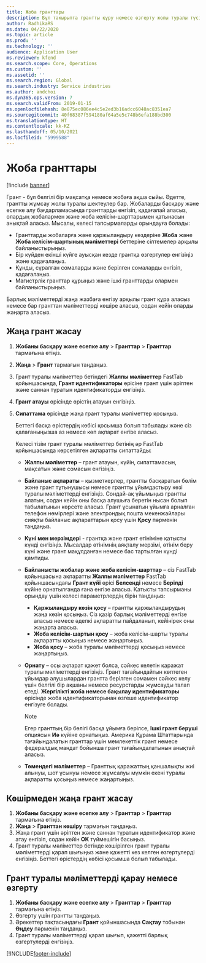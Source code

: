 ```yaml
---
title: Жоба гранттары
description: Бұл тақырыпта грантты құру немесе өзгерту жолы туралы түсіндіріледі.
author: RadhikaRS
ms.date: 04/22/2020
ms.topic: article
ms.prod: ''
ms.technology: ''
audience: Application User
ms.reviewer: kfend
ms.search.scope: Core, Operations
ms.custom: ''
ms.assetid: ''
ms.search.region: Global
ms.search.industry: Service industries
ms.author: andchoi
ms.dyn365.ops.version: 7
ms.search.validFrom: 2019-01-15
ms.openlocfilehash: 8e875ec086ee4c5e2ed3b16adcc6048ac8351ea7
ms.sourcegitcommit: 40f68387f594180af64a5e5c748b6efa188bd300
ms.translationtype: HT
ms.contentlocale: kk-KZ
ms.lasthandoff: 05/10/2021
ms.locfileid: "5999588"
---
```

# <a name="project-grants"></a>Жоба гранттары

[!include [banner](../includes/banner.md)]

Грант - бұл белгілі бір мақсатқа немесе жобаға ақша сыйы. Әдетте, грантты жұмсау жолы туралы шектеулер бар. Жобаларды басқару және есепке алу бағдарламасында гранттарды енгізіп, қадағалай аласыз, олардың жобалармен және жоба келісім-шарттарымен қатынасын анықтай аласыз. Мысалы, келесі тапсырмаларды орындауға болады:

- Гранттарды жобаларға және қаржыландыру көздеріне **Жоба** және **Жоба келісім-шартының мәліметтері** беттеріне сілтемелер арқылы байланыстырыңыз.
- Бір күйден екінші күйге ауысқан кезде грантқа өзгертулер енгізіңіз және қадағалаңыз.
- Құнды, сұралған сомаларды және берілген сомаларды енгізіп, қадағалаңыз.
- Магистрлік гранттар құрыңыз және ішкі гранттарды олармен байланыстырыңыз.

Барлық мәліметтерді жаңа жазбаға енгізу арқылы грант құра аласыз немесе бар гранттан мәліметтерді көшіре аласыз, содан кейін оларды жаңарта аласыз.

## <a name="create-a-new-grant"></a>Жаңа грант жасау

1. **Жобаны басқару және есепке алу** \> **Гранттар** \> **Гранттар** тармағына өтіңіз.
2. **Жаңа** \> **Грант** тармағын таңдаңыз.
3. Грант туралы мәліметтер бетіндегі **Жалпы мәліметтер** FastTab қойыншасында, **Грант идентификаторы** өрісіне грант үшін әріптен және саннан тұратын идентификаторды енгізіңіз.
4. **Грант атауы** өрісінде өрістің атауын енгізіңіз.
5. **Сипаттама** өрісінде жаңа грант туралы мәліметтер қосыңыз.

    Беттегі басқа өрістердің көбісі қосымша болып табылады және сіз қалағаныңызша аз немесе көп ақпарат енгізе аласыз.

    Келесі тізім грант туралы мәліметтер бетінің әр FastTab қойыншасында көрсетілген ақпаратты сипаттайды:

    - **Жалпы мәліметтер** – грант атауын, күйін, сипаттамасын, мақсатын және сомасын енгізіңіз.
    - **Байланыс ақпараты** – қызметкерлер, грантты басқаратын бөлім және грант тұтынушысы немесе грантты ұйымдастыру көзі туралы мәліметтерді енгізіңіз. Сондай-ақ ұйымыңыз грантты алатын, содан кейін оны басқа алушыға беретін нысан болып табылатынын көрсете аласыз. Грант ұсынатын ұйымға арналған телефон нөмірлері және электрондық пошта мекенжайлары сияқты байланыс ақпараттарын қосу үшін **Қосу** пәрменін таңдаңыз.
    - **Күні мен мерзімдері** - грантқа және грант өтініміне қатысты күнді енгізіңіз. Мысалдар өтінімнің аяқталу мерзімі, өтінім беру күні және грант мақұлданған немесе бас тартылған күнді қамтиды.
    - **Байланысты жобалар және жоба келісім-шарттар** – сіз FastTab қойыншасына ақпаратты **Жалпы мәліметтер** FastTab қойыншасындағы **Грант күйі** өрісі **Белсенді** немесе **Берілді** күйіне орнатылғанда ғана енгізе аласыз. Қатысты тапсырманы орындау үшін келесі параметрлердің бірін таңдаңыз:

        - **Қаржыландыру көзін қосу** – грантты қаржыландырудың жаңа көзін қосыңыз. Сіз қазір барлық мәліметтерді енгізе аласыз немесе әдепкі ақпаратты пайдаланып, кейінірек оны жаңарта аласыз.
        - **Жоба келісім-шартын қосу** – жоба келісім-шарты туралы ақпаратты қосыңыз немесе жаңартыңыз.
        - **Жоба қосу** – жоба туралы мәліметтерді қосыңыз немесе жаңартыңыз.

    - **Орнату** – осы ақпарат қажет болса, сәйкес келетін қаражат туралы мәліметтерді енгізіңіз. Грант тағайындайтын көптеген ұйымдар алушылардан грантта берілген сомамен сәйкес келу үшін белгілі бір ақшаны немесе ресурстарды жұмсауды талап етеді. **Жергілікті жоба немесе бақылау идентификаторы** өрісінде жоба идентификаторынан өзгеше идентификатор енгізуге болады.

        > [!NOTE]
        > Егер гранттың бір бөлігі басқа ұйымға берілсе, **Ішкі грант беруші** опциясын **Иә** күйіне орнатыңыз. Америка Құрама Штаттарында тағайындалатын гранттар үшін мемлекеттік грант немесе федералдық мандат бойынша грант тағайындалатынын анықтай аласыз.

    - **Төмендегі мәліметтер** – Гранттық қаражаттың қаншалықты жиі алынуы, шот ұсынуы немесе жұмсалуы мүмкін екені туралы ақпаратты қосыңыз немесе жаңартыңыз.

## <a name="create-a-new-grant-from-a-copy"></a>Көшірмеден жаңа грант жасау

1. **Жобаны басқару және есепке алу** \> **Гранттар** \> **Гранттар** тармағына өтіңіз.
2. **Жаңа** \> **Гранттан көшіру** тармағын таңдаңыз.
3. Жаңа грант үшін әріптен және саннан тұратын идентификатор және атау енгізіп, содан кейін **OK** түймешігін басыңыз.
4. Грант туралы мәліметтер бетінде көшірілген грант туралы мәліметтерді қарап шығыңыз және қажетті кез келген өзгертулерді енгізіңіз. Беттегі өрістердің көбісі қосымша болып табылады.

## <a name="view-or-modify-grant-details"></a>Грант туралы мәліметтерді қарау немесе өзгерту

1. **Жобаны басқару және есепке алу** \> **Гранттар** \> **Гранттар** тармағына өтіңіз.
2. Өзгерту үшін грантты таңдаңыз.
3. Әрекеттер тақтасындағы **Грант** қойыншасында **Сақтау** тобынан **Өңдеу** пәрменін таңдаңыз.
4. Грант туралы мәліметтерді қарап шығып, қажетті барлық өзгертулерді енгізіңіз.


[!INCLUDE[footer-include](../includes/footer-banner.md)]